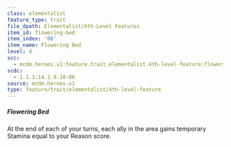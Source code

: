 ```yaml
---
class: elementalist
feature_type: trait
file_dpath: Elementalist/4th-Level Features
item_id: flowering-bed
item_index: '06'
item_name: Flowering Bed
level: 4
scc:
  - mcdm.heroes.v1:feature.trait.elementalist.4th-level-feature:flowering-bed
scdc:
  - 1.1.1:14.1.9.10:06
source: mcdm.heroes.v1
type: feature/trait/elementalist/4th-level-feature
---
```


##### Flowering Bed

At the end of each of your turns, each ally in the area gains temporary Stamina equal to your Reason score.
